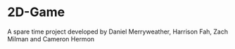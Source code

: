 # 2D-Game
A spare time project developed by Daniel Merryweather, Harrison Fah, Zach Milman and Cameron Hermon
